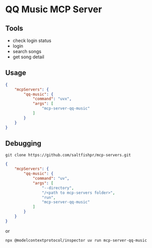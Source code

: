 # QQ Music MCP Server

## Tools

- check login status
- login
- search songs
- get song detail

## Usage

```json
{
    "mcpServers": {
        "qq-music": {
            "command": "uvx",
            "args": [
                "mcp-server-qq-music"
            ]
        }
    }
}
```

## Debugging

```shell
git clone https://github.com/saltfishpr/mcp-servers.git
```

```json
{
    "mcpServers": {
        "qq-music": {
            "command": "uv",
            "args": [
                "--directory",
                "/<path to mcp-servers folder>",
                "run",
                "mcp-server-qq-music"
            ]
        }
    }
}
```

or

```shell
npx @modelcontextprotocol/inspector uv run mcp-server-qq-music
```
